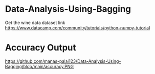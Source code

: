 # Data-Analysis-Using-Bagging
Get the wine data dataset link
https://www.datacamp.com/community/tutorials/python-numpy-tutorial
# Accuracy Output
https://github.com/manas-palai123/Data-Analysis-Using-Bagging/blob/main/accuracy.PNG

